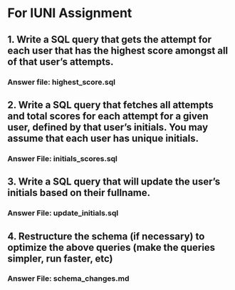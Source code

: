 # For IUNI Assignment



## 1. Write a SQL query that gets the attempt for each user that has the highest score amongst all of that user’s attempts.

### Answer file: highest_score.sql


## 2. Write a SQL query that fetches all attempts and total scores for each attempt for a given user, defined by that user’s initials.  You may assume that each user has unique initials.

### Answer File: initials_scores.sql


## 3. Write a SQL query that will update the user’s initials based on their fullname. 

### Answer File: update_initials.sql


## 4. Restructure the schema (if necessary) to optimize the above queries (make the queries simpler, run faster, etc)

### Answer File: schema_changes.md